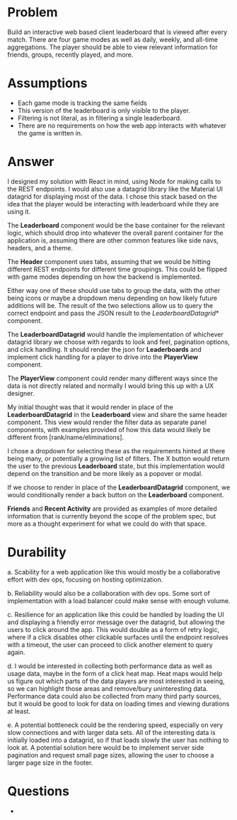 # Problem
Build an interactive web based client leaderboard that is viewed after every match. There are four game modes as well as daily, weekly, and all-time aggregations. The player should be able to view relevant information for friends, groups, recently played, and more.

# Assumptions
- Each game mode is tracking the same fields
- This version of the leaderboard is only visible to the player. 
- Filtering is not literal, as in filtering a single leaderboard. 
- There are no requirements on how the web app interacts with whatever the game is written in.

# Answer
I designed my solution with React in mind, using Node for making calls to the REST endpoints. I would also use a datagrid library like the Material UI datagrid for displaying most of the data. I chose this stack based on the idea that the player would be interacting with leaderboard while they are using it. 

The **Leaderboard** component would be the base container for the relevant logic, which should drop into whatever the overall parent container for the application is, assuming there are other common features like side navs, headers, and a theme.

The **Header** component uses tabs, assuming that we would be hitting different REST endpoints for different time groupings. This could be flipped with game modes depending on how the backend is implemented. 

Either way one of these should use tabs to group the data, with the other being icons or maybe a dropdown menu depending on how likely future additions will be. The result of the two selections allow us to query the correct endpoint and pass the JSON result to the *LeaderboardDatagrid** component. 


The **LeaderboardDatagrid** would handle the implementation of whichever datagrid library we choose with regards to look and feel, pagination options, and click handling. It should render the json for **Leaderboards** and implement click handling for a player to drive into the **PlayerView** component.


The **PlayerView** component could render many different ways since the data is not directly related and normally I would bring this up with a UX designer.

My initial thought was that it would render in place of the **LeaderboardDatagrid** in the **Leaderboard** view and share the same header component. This view would render the filter data as separate panel components, with examples provided of how this data would likely be different from [rank/name/eliminations]. 

I chose a dropdown for selecting these as the requirements hinted at there being many, or potentially a growing list of filters. The X button would return the user to the previous **Leaderboard** state, but this implementation would depend on the transition and be more likely as a popover or modal.

If we choose to render in place of the **LeaderboardDatagrid** component, we would conditionally render a back button on the **Leaderboard** component.

**Friends** and **Recent Activity** are provided as examples of more detailed information that is currently beyond the scope of the problem spec, but more as a thought experiment for what we could do with that space. 

# Durability
a. Scability for a web application like this would mostly be a collaborative effort with dev ops, focusing on hosting optimization.

b. Reliability would also be a collaboration with dev ops. Some sort of implementation with a load balancer could make sense with enough volume.

c. Resilience for an application like this could be handled by loading the UI and displaying a friendly error message over the datagrid, but allowing the users to click around the app. This would double as a form of retry logic, where if a click disables other clickable surfaces until the endpoint resolves with a timeout, the user can proceed to click another element to query again. 

d. I would be interested in collecting both performance data as well as usage data, maybe in the form of a click heat map. Heat maps would help us figure out which parts of the data players are most interested in seeing, so we can highlight those areas and remove/bury uninteresting data. Performance data could also be collected from many third party sources, but it would be good to look for data on loading times and viewing durations at least.

e. A potential bottleneck could be the rendering speed, especially on very slow connections and with larger data sets. All of the interesting data is initially loaded into a datagrid, so if that loads slowly the user has nothing to look at. A potential solution here would be to implement server side pagination and request small page sizes, allowing the user to choose a larger page size in the footer. 










# Questions
- 